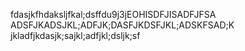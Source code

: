 fdasjkfhdaksljfkal;dsffdu9j3jEOHISDFJISADFJFSA
ADSFJKADSJKL;ADFJK;DASFJKDSFJKL;ADSKFSAD;K
jkladfjkdasjk;sajkl;adfjkl;dsljk;sf
